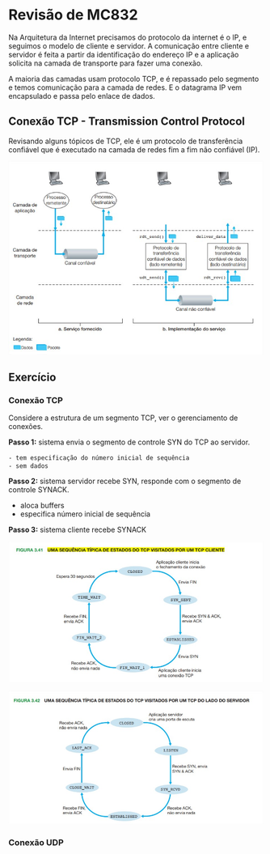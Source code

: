 # Revisão de MC832

Na Arquitetura da Internet precisamos do protocolo da internet é o IP, e seguimos o modelo de cliente e servidor. A comunicação entre cliente e servidor é feita a partir da identificação do endereço IP e a aplicação solicita na camada de transporte para fazer uma conexão.

A maioria das camadas usam protocolo TCP, e é repassado pelo segmento e temos comunicação para a camada de redes. E o datagrama IP vem encapsulado e passa pelo enlace de dados.

## Conexão TCP - Transmission Control Protocol

Revisando alguns tópicos de TCP, ele é um protocolo de transferência confiável que é executado na camada de redes fim a fim não confiável (IP).

![](https://raw.githubusercontent.com/NatSatie/StudyNotes/main/redes/projeto_parte1/diagram01.jpg)

## Exercício

### Conexão TCP

Considere a estrutura de um segmento TCP, ver o gerenciamento de conexões.

**Passo 1:** sistema envia o segmento de controle SYN do TCP ao servidor. 

	- tem especificação do número inicial de sequência
	- sem dados

**Passo 2:**  sistema servidor recebe SYN, responde com o segmento de controle SYNACK.

- aloca buffers
- especifica número inicial de sequência

**Passo 3:** sistema cliente recebe SYNACK

![](https://raw.githubusercontent.com/NatSatie/StudyNotes/main/redes/projeto_parte1/diagram02.jpg)



![](https://raw.githubusercontent.com/NatSatie/StudyNotes/main/redes/projeto_parte1/diagram03.jpg)







### Conexão UDP

